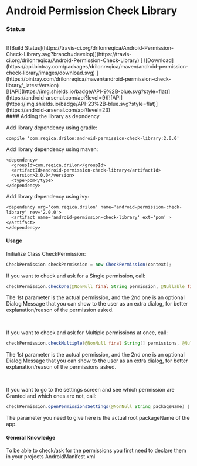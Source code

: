 # Android Permission Check Library

### Status
<br>
[![Build Status](https://travis-ci.org/drilonreqica/Android-Permission-Check-Library.svg?branch=develop)](https://travis-ci.org/drilonreqica/Android-Permission-Check-Library) [ ![Download](https://api.bintray.com/packages/drilonreqica/maven/android-permission-check-library/images/download.svg) ](https://bintray.com/drilonreqica/maven/android-permission-check-library/_latestVersion)
<br>
[![API](https://img.shields.io/badge/API-9%2B-blue.svg?style=flat)](https://android-arsenal.com/api?level=9)[![API](https://img.shields.io/badge/API-23%2B-blue.svg?style=flat)](https://android-arsenal.com/api?level=23)

<br>
#### Adding the library as depndency

Add library dependency using gradle:
```golang
compile 'com.reqica.drilon:android-permission-check-library:2.0.0'
```
Add library dependency using maven:
```maven
<dependency>
  <groupId>com.reqica.drilon</groupId>
  <artifactId>android-permission-check-library</artifactId>
  <version>2.0.0</version>
  <type>pom</type>
</dependency>
```
Add library dependency using ivy:
```ivy
<dependency org='com.reqica.drilon' name='android-permission-check-library' rev='2.0.0'>
  <artifact name='android-permission-check-library' ext='pom' ></artifact>
</dependency>
```

#### Usage

Initialize Class CheckPermission:
```java
CheckPermission checkPermission = new CheckPermission(context);
```

If you want to check and ask for a Single permission, call:
```java
checkPermission.checkOne(@NonNull final String permission, @Nullable final String dialogMessage)
```
The 1st parameter is the actual permission, and the 2nd one is an optional Dialog Message that you can show to the user as an extra dialog, for better explanation/reason of the permission asked.

<br>

If you want to check and ask for Multiple permissions at once, call:
```java
checkPermission.checkMultiple(@NonNull final String[] permissions, @Nullable final String dialogMessage)
```
The 1st parameter is the actual permission, and the 2nd one is an optional Dialog Message that you can show to the user as an extra dialog, for better explanation/reason of the permissions asked.

<br>

If you want to go to the settings screen and see which permission are Granted and which ones are not, call:
```java
checkPermission.openPermissionsSettings(@NonNull String packageName) {
```
The parameter you need to give here is the actual root packageName of the app.

#### General Knowledge

To be able to check/ask for the permissions you first need to declare them in your projects AndroidManifest.xml

